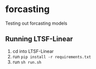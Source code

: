 # forcasting
Testing out forcasting models


## Running LTSF-Linear
1. cd into LTSF-Linear
1. run ```pip install -r requirements.txt```
1. run ```sh run.sh```